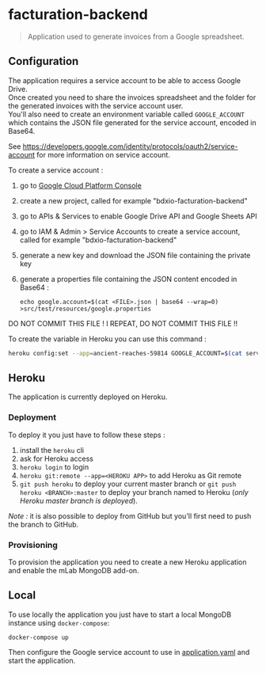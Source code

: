 # facturation-backend

> Application used to generate invoices from a Google spreadsheet.

## Configuration

The application requires a service account to be able to access Google Drive.  
Once created you need to share the invoices spreadsheet and the folder for the generated invoices with the service account user.  
You'll also need to create an environment variable called `GOOGLE_ACCOUNT` which contains the JSON file generated for the service account, encoded in Base64.

See https://developers.google.com/identity/protocols/oauth2/service-account for more information on service account.

To create a service account :
1. go to [Google Cloud Platform Console](https://console.cloud.google.co)
2. create a new project, called for example "bdxio-facturation-backend"
3. go to APIs & Services to enable Google Drive API and Google Sheets API
4. go to IAM & Admin > Service Accounts to create a service account, called for example "bdxio-facturation-backend" 
5. generate a new key and download the JSON file containing the private key
6. generate a properties file containing the JSON content encoded in Base64 :

    `echo google.account=$(cat <FILE>.json | base64 --wrap=0) >src/test/resources/google.properties`

DO NOT COMMIT THIS FILE !
I REPEAT, DO NOT COMMIT THIS FILE !!

To create the variable in Heroku you can use this command :
```bash
heroku config:set --app=ancient-reaches-59814 GOOGLE_ACCOUNT=$(cat service-account.json | base64 -w 0)
```

## Heroku

The application is currently deployed on Heroku.

### Deployment

To deploy it you just have to follow these steps :

1. install the `heroku` cli
2. ask for Heroku access
3. `heroku login` to login
4. `heroku git:remote --app=<HEROKU APP>` to add Heroku as Git remote
5. `git push heroku` to deploy your current master branch or `git push heroku <BRANCH>:master` to deploy your branch named <BRANCH> to Heroku (_only Heroku master branch is deployed_).

_Note :_ it is also possible to deploy from GitHub but you'll first need to push the branch to GitHub.

### Provisioning

To provision the application you need to create a new Heroku application and enable the mLab MongoDB add-on.

## Local

To use locally the application you just have to start a local MongoDB instance using `docker-compose`:
```
docker-compose up
```

Then configure the Google service account to use in [application.yaml](./src/main/resources/application.yaml) 
and start the application.
